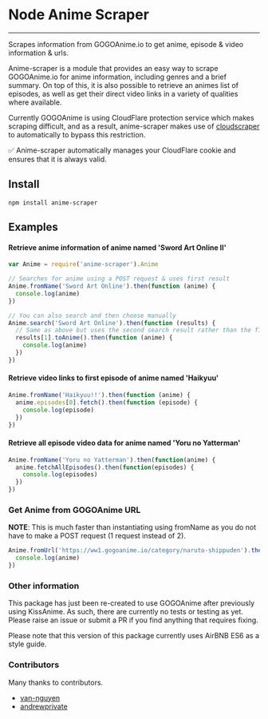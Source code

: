 Node Anime Scraper
===================

***

Scrapes information from GOGOAnime.io to get anime, episode &amp; video information &amp; urls.

Anime-scraper is a module that provides an easy way to scrape GOGOAnime.io for anime information, including genres and a brief summary.
On top of this, it is also possible to retrieve an animes list of episodes, as well as get their direct video links in a variety of qualities where available.

Currently GOGOAnime is using CloudFlare protection service which makes scraping difficult,
and as a result, anime-scraper makes use of [cloudscraper](https://github.com/codemanki/cloudscraper) to automatically
to bypass this restriction.

:white_check_mark: Anime-scraper automatically manages your CloudFlare cookie and ensures that it is always valid.

## Install
```
npm install anime-scraper
```

## Examples

#### Retrieve anime information of anime named 'Sword Art Online II'
```js
var Anime = require('anime-scraper').Anime

// Searches for anime using a POST request & uses first result
Anime.fromName('Sword Art Online').then(function (anime) {
  console.log(anime)
})

// You can also search and then choose manually
Anime.search('Sword Art Online').then(function (results) {
  // Same as above but uses the second search result rather than the first.
  results[1].toAnime().then(function (anime) {
    console.log(anime)
  })
})
```

#### Retrieve video links to first episode of anime named 'Haikyuu'
```js
Anime.fromName('Haikyuu!!').then(function (anime) {
  anime.episodes[0].fetch().then(function (episode) {
    console.log(episode)
  })
})
```

#### Retrieve all episode video data for anime named 'Yoru no Yatterman'
```js
Anime.fromName('Yoru no Yatterman').then(function(anime) {
  anime.fetchAllEpisodes().then(function(episodes) {
    console.log(episodes)
  })
})
```

### Get Anime from GOGOAnime URL
**NOTE**: This is much faster than instantiating using fromName as you do not have to make a POST request (1 request instead of 2).
```js
Anime.fromUrl('https://ww1.gogoanime.io/category/naruto-shippuden').then(function(anime) {
  console.log(anime)
})
```

### Other information
This package has just been re-created to use GOGOAnime after previously using KissAnime.
As such, there are currently no tests or testing as yet. Please raise an issue or submit a PR if you find anything that requires fixing.

Please note that this version of this package currently uses AirBNB ES6 as a style guide.

### Contributors

Many thanks to contributors.

- [van-nguyen](https://github.com/van-nguyen)
- [andrewprivate](https://github.com/andrewprivate)
